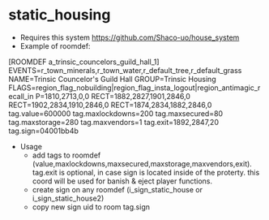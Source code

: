 # static_housing

* Requires this system https://github.com/Shaco-uo/house_system
* Example of roomdef:

[ROOMDEF a_trinsic_councelors_guild_hall_1]
EVENTS=r_town_minerals,r_town_water,r_default_tree,r_default_grass
NAME=Trinsic Councelor's Guild Hall
GROUP=Trinsic Housing
FLAGS=region_flag_nobuilding|region_flag_insta_logout|region_antimagic_recall_in
P=1810,2713,0,0
RECT=1882,2827,1901,2846,0
RECT=1902,2834,1910,2846,0
RECT=1874,2834,1882,2846,0
tag.value=600000
tag.maxlockdowns=200
tag.maxsecured=80
tag.maxstorage=280
tag.maxvendors=1
tag.exit=1892,2847,20
tag.sign=04001bb4b

* Usage
  - add tags to roomdef (value,maxlockdowns,maxsecured,maxstorage,maxvendors,exit). tag.exit is optional, in case sign is located inside of the proterty. this coord will be used for banish & eject player functions.
  - create sign on any roomdef (i_sign_static_house or i_sign_static_house2)
  - copy new sign uid to room tag.sign
